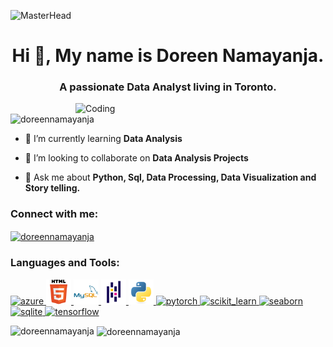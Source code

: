 ![MasterHead](https://digitalcreativemind.com/wp-content/uploads/2021/06/Analytics_amp_Data_Science.gif)
<h1 align="center">Hi 👋, My name is Doreen Namayanja.</h1>
<h3 align="center">A passionate Data Analyst living in Toronto.</h3>
<img align="right" alt="Coding" width="400" src="https://shorturl.at/mprAD">


<p align="left"> <img src="https://komarev.com/ghpvc/?username=doreennamayanja&label=Profile%20views&color=0e75b6&style=flat" alt="doreennamayanja" /> </p>

- 🌱 I’m currently learning **Data Analysis**

- 👯 I’m looking to collaborate on **Data Analysis Projects**

- 💬 Ask me about **Python, Sql, Data Processing,  Data Visualization and Story telling.**

<h3 align="left">Connect with me:</h3>
<p align="left">
<a href="http://www.linkedin.com/in/doreen-namayanja-67579a25"><img align="center" src="https://raw.githubusercontent.com/rahuldkjain/github-profile-readme-generator/master/src/images/icons/Social/linked-in-alt.svg" alt="doreennamayanja" height="30" width="40" /></a>
</p>

<h3 align="left">Languages and Tools:</h3>
<p align="left"> <a href="https://azure.microsoft.com/en-in/" target="_blank" rel="noreferrer"> <img src="https://www.vectorlogo.zone/logos/microsoft_azure/microsoft_azure-icon.svg" alt="azure" width="40" height="40"/> </a> <a href="https://www.w3.org/html/" target="_blank" rel="noreferrer"> <img src="https://raw.githubusercontent.com/devicons/devicon/master/icons/html5/html5-original-wordmark.svg" alt="html5" width="40" height="40"/> </a> <a href="https://www.mysql.com/" target="_blank" rel="noreferrer"> <img src="https://raw.githubusercontent.com/devicons/devicon/master/icons/mysql/mysql-original-wordmark.svg" alt="mysql" width="40" height="40"/> </a> <a href="https://pandas.pydata.org/" target="_blank" rel="noreferrer"> <img src="https://raw.githubusercontent.com/devicons/devicon/2ae2a900d2f041da66e950e4d48052658d850630/icons/pandas/pandas-original.svg" alt="pandas" width="40" height="40"/> </a> <a href="https://www.python.org" target="_blank" rel="noreferrer"> <img src="https://raw.githubusercontent.com/devicons/devicon/master/icons/python/python-original.svg" alt="python" width="40" height="40"/> </a> <a href="https://pytorch.org/" target="_blank" rel="noreferrer"> <img src="https://www.vectorlogo.zone/logos/pytorch/pytorch-icon.svg" alt="pytorch" width="40" height="40"/> </a> <a href="https://scikit-learn.org/" target="_blank" rel="noreferrer"> <img src="https://upload.wikimedia.org/wikipedia/commons/0/05/Scikit_learn_logo_small.svg" alt="scikit_learn" width="40" height="40"/> </a> <a href="https://seaborn.pydata.org/" target="_blank" rel="noreferrer"> <img src="https://seaborn.pydata.org/_images/logo-mark-lightbg.svg" alt="seaborn" width="40" height="40"/> </a> <a href="https://www.sqlite.org/" target="_blank" rel="noreferrer"> <img src="https://www.vectorlogo.zone/logos/sqlite/sqlite-icon.svg" alt="sqlite" width="40" height="40"/> </a> <a href="https://www.tensorflow.org" target="_blank" rel="noreferrer"> <img src="https://www.vectorlogo.zone/logos/tensorflow/tensorflow-icon.svg" alt="tensorflow" width="40" height="40"/> </a> </p>

<p><img align="left" src="https://github-readme-stats.vercel.app/api/top-langs?username=doreennamayanja&show_icons=true&locale=en&layout=compact" alt="doreennamayanja" /></p>

<p>&nbsp;<img align="center" src="https://github-readme-stats.vercel.app/api?username=doreennamayanja&show_icons=true&locale=en" alt="doreennamayanja" /></p>
